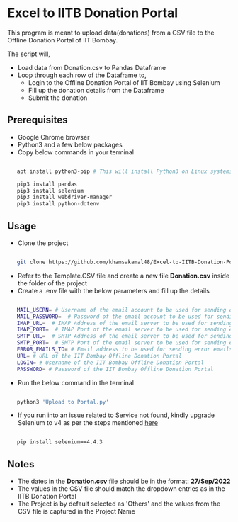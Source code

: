 # Excel to IITB Donation Portal

This program is meant to upload data(donations) from a CSV file to the Offline Donation Portal of IIT Bombay.

The script will, 
- Load data from Donation.csv to Pandas Dataframe
- Loop through each row of the Dataframe to,
  - Login to the Offline Donation Portal of IIT Bombay using Selenium
  - Fill up the donation details from the Dataframe
  - Submit the donation


## Prerequisites
- Google Chrome browser
- Python3 and a few below packages
- Copy below commands in your terminal

```bash

   apt install python3-pip # This will install Python3 on Linux systems

   pip3 install pandas
   pip3 install selenium
   pip3 install webdriver-manager
   pip3 install python-dotenv

```

## Usage
- Clone the project
```bash

   git clone https://github.com/khamsakamal48/Excel-to-IITB-Donation-Portal.git

```
- Refer to the Template.CSV file and create a new file **Donation.csv** inside the folder of the project
- Create a .env file with the below parameters and fill up the details
```bash

   MAIL_USERN= # Username of the email account to be used for sending error emails
   MAIL_PASSWORD=  # Password of the email account to be used for sending error emails
   IMAP_URL=  # IMAP Address of the email server to be used for sending error emails
   IMAP_PORT=  # IMAP Port of the email server to be used for sending error emails
   SMTP_URL=  # SMTP Address of the email server to be used for sending error emails
   SMTP_PORT=  # SMTP Port of the email server to be used for sending error emails
   ERROR_EMAILS_TO= # Email address to be used for sending error emails (Recipient Address)
   URL= # URL of the IIT Bombay Offline Donation Portal
   LOGIN= # Username of the IIT Bombay Offline Donation Portal
   PASSWORD= # Password of the IIT Bombay Offline Donation Portal

```
- Run the below command in the terminal

```bash

   python3 'Upload to Portal.py'

```
- If you run into an issue related to Service not found, kindly upgrade Selenium to v4 as per the steps mentioned [here](https://www.selenium.dev/documentation/webdriver/getting_started/upgrade_to_selenium_4/)
```bash

   pip install selenium==4.4.3

```

## Notes
- The dates in the **Donation.csv** file should be in the format: **27/Sep/2022**
- The values in the CSV file should match the dropdown entries as in the IITB Donation Portal
- The Project is by default selected as 'Others' and the values from the CSV file is captured in the Project Name